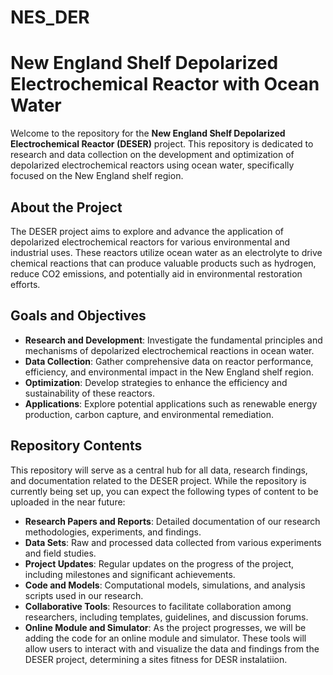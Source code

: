 # NES_DER
# New England Shelf Depolarized Electrochemical Reactor with Ocean Water

Welcome to the repository for the **New England Shelf Depolarized Electrochemical Reactor (DESER)** project. This repository is dedicated to research and data collection on the development and optimization of depolarized electrochemical reactors using ocean water, specifically focused on the New England shelf region.

## About the Project

The DESER project aims to explore and advance the application of depolarized electrochemical reactors for various environmental and industrial uses. These reactors utilize ocean water as an electrolyte to drive chemical reactions that can produce valuable products such as hydrogen, reduce CO2 emissions, and potentially aid in environmental restoration efforts.

## Goals and Objectives

- **Research and Development**: Investigate the fundamental principles and mechanisms of depolarized electrochemical reactions in ocean water.
- **Data Collection**: Gather comprehensive data on reactor performance, efficiency, and environmental impact in the New England shelf region.
- **Optimization**: Develop strategies to enhance the efficiency and sustainability of these reactors.
- **Applications**: Explore potential applications such as renewable energy production, carbon capture, and environmental remediation.

## Repository Contents

This repository will serve as a central hub for all data, research findings, and documentation related to the DESER project. While the repository is currently being set up, you can expect the following types of content to be uploaded in the near future:

- **Research Papers and Reports**: Detailed documentation of our research methodologies, experiments, and findings.
- **Data Sets**: Raw and processed data collected from various experiments and field studies.
- **Project Updates**: Regular updates on the progress of the project, including milestones and significant achievements.
- **Code and Models**: Computational models, simulations, and analysis scripts used in our research.
- **Collaborative Tools**: Resources to facilitate collaboration among researchers, including templates, guidelines, and discussion forums.
- **Online Module and Simulator**: As the project progresses, we will be adding the code for an online module and simulator. These tools will allow users to interact with and visualize the data and findings from the DESER project, determining a sites fitness for DESR instalatiion.

